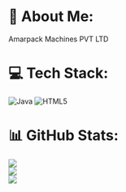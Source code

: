 # 💫 About Me:
Amarpack Machines PVT LTD


# 💻 Tech Stack:
![Java](https://img.shields.io/badge/java-%23ED8B00.svg?style=for-the-badge&logo=openjdk&logoColor=white) ![HTML5](https://img.shields.io/badge/html5-%23E34F26.svg?style=for-the-badge&logo=html5&logoColor=white)
# 📊 GitHub Stats:
![](https://github-readme-stats.vercel.app/api?username=Shyam2214&theme=dark&hide_border=false&include_all_commits=true&count_private=true)<br/>
![](https://nirzak-streak-stats.vercel.app/?user=Shyam2214&theme=dark&hide_border=false)<br/>
![](https://github-readme-stats.vercel.app/api/top-langs/?username=Shyam2214&theme=dark&hide_border=false&include_all_commits=true&count_private=true&layout=compact)

<!-- Proudly created with GPRM ( https://gprm.itsvg.in ) -->
